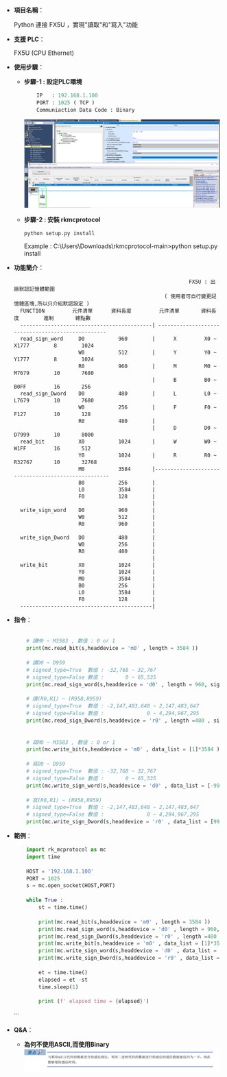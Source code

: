 - **項目名稱**：
    
    Python 連接 FX5U ，實現"讀取"和"寫入"功能

- **支援 PLC**：
    
    FX5U (CPU Ethernet)

- **使用步驟**：

    - **步驟-1 : 設定PLC環境**
        ```python
            IP   : 192.168.1.100
            PORT : 1025 ( TCP )
            Communiaction Data Code : Binary
        ```
        ![Example Image](images/p1.png)

    - **步驟-2 : 安裝 rkmcprotocol**
        ```python
        python setup.py install
        ```
        Example : C:\Users\Downloads\rkmcprotocol-main>python setup.py install


- **功能簡介**：
 

                                                               FX5U : 出廠默認記憶體範圍
                                                       ( 使用者可自行變更記憶體區塊,所以只介紹默認設定 )
        FUNCTION         元件清單      資料長度         元件清單       資料長度        進制       總點數
        -------------------------------------------| --------------------------------------------------
        read_sign_word     D0           960        |      X         X0 ~ X1777        8        1024    
                           W0           512        |      Y         Y0 ~ Y1777        8        1024    
                           R0           960        |      M         M0 ~ M7679        10       7680    
                                                   |      B         B0 ~ B0FF         16       256     
        read_sign_Dword    D0           480        |      L         L0 ~ L7679        10       7680    
                           W0           256        |      F         F0 ~ F127         10       128     
                           R0           480        |
                                                   |      D         D0 ~ D7999        10       8000    
        read_bit           X0           1024       |      W         W0 ~ W1FF         16       512     
                           Y0           1024       |      R         R0 ~ R32767       10       32768   
                           M0           3584       |----------------------------------------------------
                           B0           256        |
                           L0           3584       |
                           F0           128        |
                                                   |
        write_sign_word    D0           960        |
                           W0           512        |
                           R0           960        |
                                                   |
        write_sign_Dword   D0           480        |
                           W0           256        | 
                           R0           480        |
                                                   |
        write_bit          X0           1024       |
                           Y0           1024       |
                           M0           3584       |
                           B0           256        |
                           L0           3584       |
                           F0           128        |                
        -------------------------------------------|
- **指令**：
    ```python  

        # 讀M0 ~ M3583 , 數值 : 0 or 1
        print(mc.read_bit(s,headdevice = 'm0' , length = 3584 ))

        # 讀D0 ~ D959              
        # signed_type=True  數值 : -32,768 ~ 32,767 
        # signed_type=False 數值 :       0 ~ 65,535 
        print(mc.read_sign_word(s,headdevice = 'd0' , length = 960, signed_type=True))

        # 讀(R0,R1) ~ (R958,R959)  
        # signed_type=True  數值 : -2,147,483,648 ~ 2,147,483,647 
        # signed_type=False 數值 :              0 ~ 4,294,967,295       
        print(mc.read_sign_Dword(s,headdevice = 'r0' , length =480 , signed_type=True))
     

        # 寫M0 ~ M3583 , 數值 : 0 or 1
        print(mc.write_bit(s,headdevice = 'm0' , data_list = [1]*3584 )) 

        # 寫D0 ~ D959              
        # signed_type=True  數值 : -32,768 ~ 32,767
        # signed_type=False 數值 :       0 ~ 65,535 
        print(mc.write_sign_word(s,headdevice = 'd0' , data_list = [-999]*960 ,signed_type =True))

        # 寫(R0,R1) ~ (R958,R959)  
        # signed_type=True  數值 : -2,147,483,648 ~ 2,147,483,647 
        # signed_type=False 數值 :              0 ~ 4,294,967,295       
        print(mc.write_sign_Dword(s,headdevice = 'r0' , data_list = [9999999]*480 ,signed_type =True))


    ```
- **範例**：
    ```python  
        import rk_mcprotocol as mc
        import time
        
        HOST = '192.168.1.100'
        PORT = 1025
        s = mc.open_socket(HOST,PORT) 
 
        while True :
            st = time.time()
            
            print(mc.read_bit(s,headdevice = 'm0' , length = 3584 ))   
            print(mc.read_sign_word(s,headdevice = 'd0' , length = 960, signed_type=False))
            print(mc.read_sign_Dword(s,headdevice = 'r0' , length =480 , signed_type=True))      
            print(mc.write_bit(s,headdevice = 'm0' , data_list = [1]*3584 )) 
            print(mc.write_sign_word(s,headdevice = 'd0' , data_list = [-999]*960 ,signed_type =True))
            print(mc.write_sign_Dword(s,headdevice = 'r0' , data_list = [9999999]*480 ,signed_type =True))
        
            et = time.time()
            elapsed = et -st
            time.sleep(1)  
            
            print (f' elapsed time = {elapsed}')

    ˋˋˋ
- **Q&A**：

    - **為何不使用ASCII,而使用Binary**
        ![Example Image](images/p2.png)